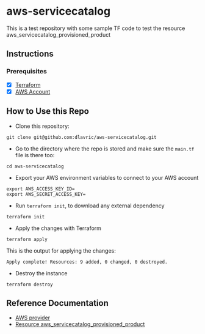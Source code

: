 # aws-servicecatalog
This is a test repository with some sample TF code to test the resource aws_servicecatalog_provisioned_product

## Instructions

### Prerequisites

- [X] [Terraform](https://www.terraform.io/downloads)
- [X] [AWS Account](https://aws.amazon.com/free/?trk=65c60aef-03ac-4364-958d-38c6ccb6a7f7&sc_channel=ps&ef_id=CjwKCAjwitShBhA6EiwAq3RqA28CCjtoE0OWLVX286WcnQ9MsCmEE3LHTjxLe6GwciLGCIpr82he9hoC5FIQAvD_BwE:G:s&s_kwcid=AL!4422!3!458573551357!e!!g!!aws%20account!10908848282!107577274535&all-free-tier.sort-by=item.additionalFields.SortRank&all-free-tier.sort-order=asc&awsf.Free%20Tier%20Types=*all&awsf.Free%20Tier%20Categories=*all)

## How to Use this Repo

- Clone this repository:
```shell
git clone git@github.com:dlavric/aws-servicecatalog.git
```

- Go to the directory where the repo is stored and make sure the `main.tf` file is there too:
```shell
cd aws-servicecatalog
```

- Export your AWS environment variables to connect to your AWS account
```shell
export AWS_ACCESS_KEY_ID=
export AWS_SECRET_ACCESS_KEY=
```

- Run `terraform init`, to download any external dependency
```shell
terraform init
```

- Apply the changes with Terraform
```shell
terraform apply
```

This is the output for applying the changes:
```shell
Apply complete! Resources: 9 added, 0 changed, 0 destroyed.
```

- Destroy the instance
```shell
terraform destroy
```


## Reference Documentation
- [AWS provider](https://registry.terraform.io/providers/hashicorp/aws/latest/docs)
- [Resource aws_servicecatalog_provisioned_product](https://registry.terraform.io/providers/hashicorp/aws/latest/docs/resources/servicecatalog_provisioned_product)

